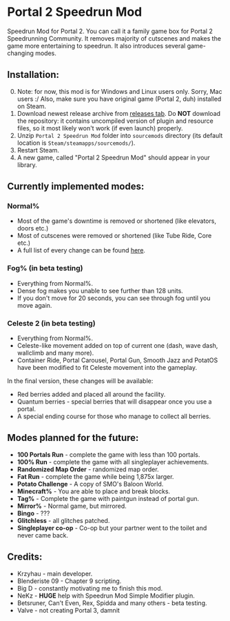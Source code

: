 # Portal 2 Speedrun Mod
Speedrun Mod for Portal 2. You can call it a family game box for Portal 2 Speedrunning Community. It removes majority of cutscenes and makes the game more entertaining to speedrun. It also introduces several game-changing modes.


## Installation:
0. Note: for now, this mod is for Windows and Linux users only. Sorry, Mac users :/ Also, make sure you have original game (Portal 2, duh) installed on Steam.
1. Download newest release archive from [releases tab](https://github.com/p2sr/Portal2SpeedrunMod/releases). Do **NOT** download the repository: it contains uncompiled version of plugin and resource files, so it most likely won't work (if even launch) properly.
2. Unzip `Portal 2 Speedrun Mod` folder into `sourcemods` directory (its default location is `Steam/steamapps/sourcemods/`).
3. Restart Steam.
4. A new game, called "Portal 2 Speedrun Mod" should appear in your library.

## Currently implemented modes:
### Normal%
- Most of the game's downtime is removed or shortened (like elevators, doors etc.)
- Most of cutscenes were removed or shortened (like Tube Ride, Core etc.)
- A full list of every change can be found [here](https://github.com/Krzyhau/Portal2SpeedrunMod/tree/master/doc/normalpercentlist.md).

### Fog% (in beta testing)
- Everything from Normal%.
- Dense fog makes you unable to see further than 128 units.
- If you don't move for 20 seconds, you can see through fog until you move again.

### Celeste 2 (in beta testing)
- Everything from Normal%.
- Celeste-like movement added on top of current one (dash, wave dash, wallclimb and many more).
- Container Ride, Portal Carousel, Portal Gun, Smooth Jazz and PotatOS have been modified to fit Celeste movement into the gameplay.

In the final version, these changes will be available:
- Red berries added and placed all around the facility. 
- Quantum berries - special berries that will disappear once you use a portal.
- A special ending course for those who manage to collect all berries.

## Modes planned for the future:
- **100 Portals Run** - complete the game with less than 100 portals.
- **100% Run** - complete the game with all singleplayer achievements.
- **Randomized Map Order** - randomized map order.
- **Fat Run** - complete the game while being 1,875x larger.
- **Potato Challenge** - A copy of SMO's Baloon World.
- **Minecraft%** - You are able to place and break blocks.
- **Tag%** - Complete the game with paintgun instead of portal gun.
- **Mirror%** - Normal game, but mirrored.
- **Bingo** - ???
- **Glitchless** - all glitches patched.
- **Singleplayer co-op** - Co-op but your partner went to the toilet and never came back.

## Credits:
- Krzyhau - main developer.
- Blenderiste 09 - Chapter 9 scripting.
- Big D - constantly motivating me to finish this mod.
- NeKz - **HUGE** help with Speedrun Mod Simple Modifier plugin.
- Betsruner, Can't Even, Rex, Spidda and many others - beta testing.
- Valve - not creating Portal 3, damnit
